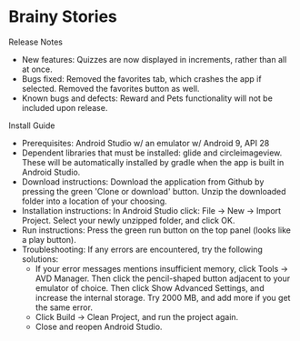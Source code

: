 # Brainy Stories

Release Notes
- New features: Quizzes are now displayed in increments, rather than all at once.
- Bugs fixed: Removed the favorites tab, which crashes the app if selected. Removed the favorites button as well. 
- Known bugs and defects: Reward and Pets functionality will not be included upon release. 

Install Guide
- Prerequisites: Android Studio w/ an emulator w/ Android 9, API 28
- Dependent libraries that must be installed: glide and circleimageview. These will be automatically installed by gradle when the app is     built in Android Studio.  
- Download instructions: Download the application from Github by pressing the green 'Clone or download' button. Unzip the downloaded folder   into a location of your choosing. 
- Installation instructions: In Android Studio click: File -> New -> Import Project. Select your newly unzipped folder, and click OK.  
- Run instructions: Press the green run button on the top panel (looks like a play button).
- Troubleshooting: If any errors are encountered, try the following solutions: 
  - If your error messages mentions insufficient memory, click Tools -> AVD Manager. Then click the pencil-shaped button adjacent to your       emulator of choice. Then click Show Advanced Settings, and increase the internal storage. Try 2000 MB, and add more if you get the same     error.
  - Click Build -> Clean Project, and run the project again.   
  - Close and reopen Android Studio.
